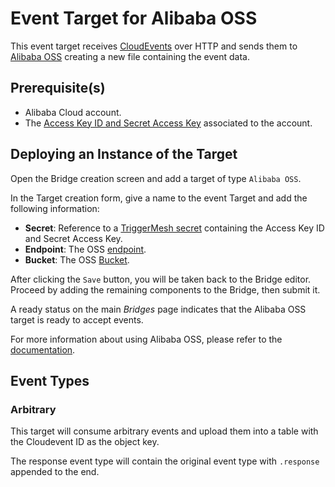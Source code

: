 # Event Target for Alibaba OSS 

This event target receives [CloudEvents][ce] over HTTP and sends them to [Alibaba OSS](https://www.alibabacloud.com/product/oss)
creating a new file containing the event data.

## Prerequisite(s)

- Alibaba Cloud account.
- The [Access Key ID and Secret Access Key](https://www.alibabacloud.com/help/faq-detail/142101.htm) associated to the account.

## Deploying an Instance of the Target

Open the Bridge creation screen and add a target of type `Alibaba OSS`.

In the Target creation form, give a name to the event Target and add the following information:

- **Secret**: Reference to a [TriggerMesh secret](../guides/secrets.md) containing the Access Key ID and Secret Access Key.
- **Endpoint**: The OSS [endpoint](https://www.alibabacloud.com/help/doc-detail/31834.html?spm=a2c5t.11065259.1996646101.searchclickresult.66795207QoTOLE).
- **Bucket**: The OSS [Bucket](https://www.alibabacloud.com/help/doc-detail/32135.html?spm=a2c5t.11065259.1996646101.searchclickresult.76164406aMCICT).

After clicking the `Save` button, you will be taken back to the Bridge editor. Proceed by adding the remaining
components to the Bridge, then submit it.

A ready status on the main _Bridges_ page indicates that the Alibaba OSS target is ready to accept events.

For more information about using Alibaba OSS, please refer to the [documentation](https://www.alibabacloud.com/help/product/31815.htm?spm=a3c0i.7950270.1834322160.3.5761ab91f9PlWp).

## Event Types
### Arbitrary
This target will consume arbitrary events and upload them into a table with the Cloudevent ID as the object key.

The response event type will contain the original event type with `.response` appended to the end. 

[ce]: https://cloudevents.io/
[ce-jsonformat]: https://github.com/cloudevents/spec/blob/v1.0/json-format.md